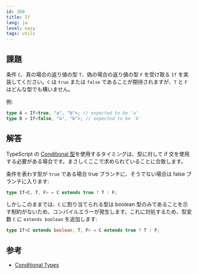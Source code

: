 ```yaml
---
id: 268
title: If
lang: ja
level: easy
tags: utils
---
```


## 課題

条件 `C`、真の場合の返り値の型 `T`、偽の場合の返り値の型 `F` を受け取る `If` を実装してください。`C` は `true` または `false` であることが期待されますが、`T` と `F` はどんな型でも構いません。

例:

```ts
type A = If<true, "a", "b">; // expected to be 'a'
type B = If<false, "a", "b">; // expected to be 'b'
```

## 解答

TypeScript の [Conditional 型](https://www.typescriptlang.org/docs/handbook/2/conditional-types.html)を使用するタイミングは、型に対して if 文を使用する必要がある場合です。まさしくここで求められていることに合致します。

条件を表わす型が `true` である場合 true ブランチに、そうでない場合は false ブランチに入ります:

```ts
type If<C, T, F> = C extends true ? T : F;
```

しかしこのままでは、`C` に割り当てられる型は boolean 型のみであることを示す制約がないため、コンパイルエラーが発生します。これに対処するため、型変数 `C` に `extends boolean` を追加します:

```ts
type If<C extends boolean, T, F> = C extends true ? T : F;
```

## 参考

- [Conditional Types](https://www.typescriptlang.org/docs/handbook/2/conditional-types.html)

